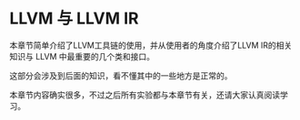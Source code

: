 # LLVM 与 LLVM IR 
本章节简单介绍了LLVM工具链的使用，并从使用者的角度介绍了LLVM IR的相关知识与 LLVM 中最重要的几个类和接口。

这部分会涉及到后面的知识，看不懂其中的一些地方是正常的。

本章节内容确实很多，不过之后所有实验都与本章节有关，还请大家认真阅读学习。